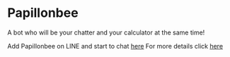 # Papillonbee
A bot who will be your chatter and your calculator at the same time!

Add Papillonbee on LINE and start to chat [here](https://line.me/R/ti/p/%40ban4934y)
For more details click [here](https://github.com/papillonbee/Papillonbee/blob/master/Papillonbee.ipynb)
